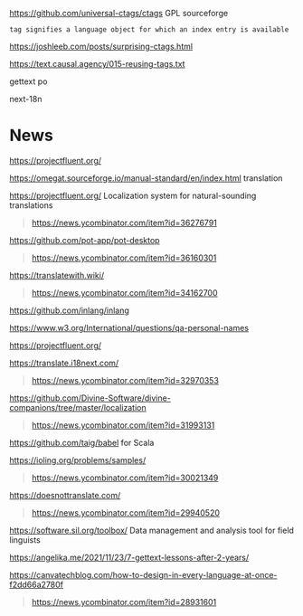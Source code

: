 https://github.com/universal-ctags/ctags GPL sourceforge
   
    tag signifies a language object for which an index entry is available
  
https://joshleeb.com/posts/surprising-ctags.html

https://text.causal.agency/015-reusing-tags.txt

gettext
po

next-18n

# News
https://projectfluent.org/

https://omegat.sourceforge.io/manual-standard/en/index.html translation

https://projectfluent.org/ Localization system for natural-sounding translations
> https://news.ycombinator.com/item?id=36276791

https://github.com/pot-app/pot-desktop
> https://news.ycombinator.com/item?id=36160301

https://translatewith.wiki/
> https://news.ycombinator.com/item?id=34162700

https://github.com/inlang/inlang

https://www.w3.org/International/questions/qa-personal-names

https://projectfluent.org/

https://translate.i18next.com/
> https://news.ycombinator.com/item?id=32970353

https://github.com/Divine-Software/divine-companions/tree/master/localization
> https://news.ycombinator.com/item?id=31993131

https://github.com/taig/babel for Scala

https://ioling.org/problems/samples/
> https://news.ycombinator.com/item?id=30021349

https://doesnottranslate.com/
> https://news.ycombinator.com/item?id=29940520

https://software.sil.org/toolbox/ Data management and analysis tool for field linguists

https://angelika.me/2021/11/23/7-gettext-lessons-after-2-years/

https://canvatechblog.com/how-to-design-in-every-language-at-once-f2dd66a2780f
>https://news.ycombinator.com/item?id=28931601